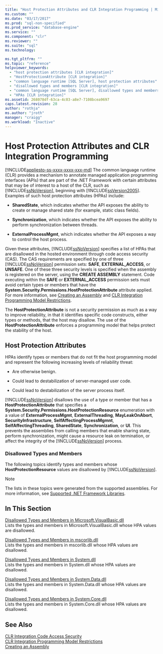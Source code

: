 ```yaml
---
title: "Host Protection Attributes and CLR Integration Programming | Microsoft Docs"
ms.custom: ""
ms.date: "03/17/2017"
ms.prod: "sql-non-specified"
ms.prod_service: "database-engine"
ms.service: ""
ms.component: "clr"
ms.reviewer: ""
ms.suite: "sql"
ms.technology: 

ms.tgt_pltfrm: ""
ms.topic: "reference"
helpviewer_keywords: 
  - "host protection attributes [CLR integration]"
  - "HostProtectionAttribute [CLR integration]"
  - "common language runtime [SQL Server], host protection attributes"
  - "disallowed types and members [CLR integration]"
  - "common language runtime [SQL Server], disallowed types and members"
  - "HPAs [CLR integration]"
ms.assetid: 268078df-63ca-4c03-a8e7-7108bcea9697
caps.latest.revision: 28
author: "rothja"
ms.author: "jroth"
manager: "craigg"
ms.workload: "Inactive"
---
```

# Host Protection Attributes and CLR Integration Programming
[!INCLUDE[appliesto-ss-xxxx-xxxx-xxx-md](../../includes/appliesto-ss-xxxx-xxxx-xxx-md.md)]
  The common language runtime (CLR) provides a mechanism to annotate managed application programming interfaces (APIs) that are part of the .NET Framework with certain attributes that may be of interest to a host of the CLR, such as [!INCLUDE[ssNoVersion](../../includes/ssnoversion-md.md)], beginning with [!INCLUDE[ssVersion2005](../../includes/ssversion2005-md.md)]. Examples of such host protection attributes (HPAs) include:  
  
-   **SharedState**, which indicates whether the API exposes the ability to create or manage shared state (for example, static class fields).  
  
-   **Synchronization**, which indicates whether the API exposes the ability to perform synchronization between threads.  
  
-   **ExternalProcessMgmt**, which indicates whether the API exposes a way to control the host process.  
  
 Given these attributes, [!INCLUDE[ssNoVersion](../../includes/ssnoversion-md.md)] specifies a list of HPAs that are disallowed in the hosted environment through code access security (CAS). The CAS requirements are specified by one of three [!INCLUDE[ssNoVersion](../../includes/ssnoversion-md.md)] permission sets: **SAFE**, **EXTERNAL_ACCESS**, or **UNSAFE**. One of these three security levels is specified when the assembly is registered on the server, using the **CREATE ASSEMBLY** statement. Code executing within the **SAFE** or **EXTERNAL_ACCESS** permission sets must avoid certain types or members that have the **System.Security.Permissions.HostProtectionAttribute** attribute applied. For more information, see [Creating an Assembly](../../relational-databases/clr-integration/assemblies/creating-an-assembly.md) and [CLR Integration Programming Model Restrictions](../../relational-databases/clr-integration/database-objects/clr-integration-programming-model-restrictions.md).  
  
 The **HostProtectionAttribute** is not a security permission as much as a way to improve reliability, in that it identifies specific code constructs, either types or methods, that the host may disallow. The use of the **HostProtectionAttribute** enforces a programming model that helps protect the stability of the host.  
  
## Host Protection Attributes  
 HPAs identify types or members that do not fit the host programming model and represent the following increasing levels of reliability threat:  
  
-   Are otherwise benign.  
  
-   Could lead to destabilization of server-managed user code.  
  
-   Could lead to destabilization of the server process itself.  
  
 [!INCLUDE[ssNoVersion](../../includes/ssnoversion-md.md)] disallows the use of a type or member that has a **HostProtectionAttribute** that specifies a **System.Security.Permissions.HostProtectionResource** enumeration with a value of **ExternalProcessMgmt**, **ExternalThreading**, **MayLeakOnAbort**, **SecurityInfrastructure**, **SelfAffectingProcessMgmnt**, **SelfAffectingThreading**, **SharedState**, **Synchronization**, or **UI**. This prevents the assemblies from calling members that enable sharing state, perform synchronization, might cause a resource leak on termination, or affect the integrity of the [!INCLUDE[ssNoVersion](../../includes/ssnoversion-md.md)] process.  
  
### Disallowed Types and Members  
 The following topics identify types and members whose **HostProtectionResource** values are disallowed by [!INCLUDE[ssNoVersion](../../includes/ssnoversion-md.md)].  
  
> [!NOTE]  
>  The lists in these topics were generated from the supported assemblies.  For more information, see [Supported .NET Framework Libraries](../../relational-databases/clr-integration/database-objects/supported-net-framework-libraries.md).  
  
## In This Section  
 [Disallowed Types and Members in Microsoft.VisualBasic.dll](../../relational-databases/clr-integration-security-host-protection-attributes/disallowed-types-and-members-in-microsoft-visualbasic-dll.md)  
 Lists the types and members in Microsoft.VisualBasic.dll whose HPA values are disallowed.  
  
 [Disallowed Types and Members in mscorlib.dll](../../relational-databases/clr-integration-security-host-protection-attributes/disallowed-types-and-members-in-mscorlib-dll.md)  
 Lists the types and members in mscorlib.dll whose HPA values are disallowed.  
  
 [Disallowed Types and Members in System.dll](../../relational-databases/clr-integration-security-host-protection-attributes/disallowed-types-and-members-in-system-dll.md)  
 Lists the types and members in System.dll whose HPA values are disallowed.  
  
 [Disallowed Types and Members in System.Data.dll](../../relational-databases/clr-integration-security-host-protection-attributes/disallowed-types-and-members-in-system-data-dll.md)  
 Lists the types and members in System.Data.dll whose HPA values are disallowed.  
  
 [Disallowed Types and Members in System.Core.dll](../../relational-databases/clr-integration-security-host-protection-attributes/disallowed-types-and-members-in-system-core-dll.md)  
 Lists the types and members in System.Core.dll whose HPA values are disallowed.  
  
## See Also  
 [CLR Integration Code Access Security](../../relational-databases/clr-integration/security/clr-integration-code-access-security.md)   
 [CLR Integration Programming Model Restrictions](../../relational-databases/clr-integration/database-objects/clr-integration-programming-model-restrictions.md)   
 [Creating an Assembly](../../relational-databases/clr-integration/assemblies/creating-an-assembly.md)  
  
  

